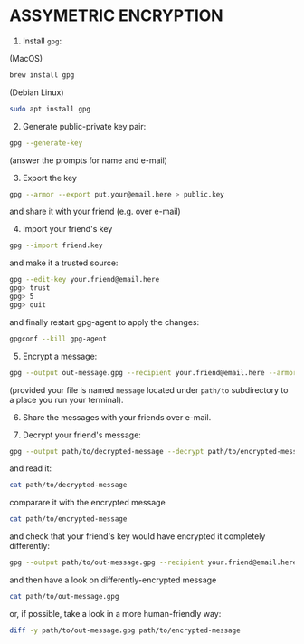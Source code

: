# ASSYMETRIC ENCRYPTION

1. Install `gpg`:

(MacOS)
```bash
brew install gpg
```

(Debian Linux)
```bash
sudo apt install gpg
```

2. Generate public-private key pair:

```bash
gpg --generate-key
```

(answer the prompts for name and e-mail)

3. Export the key

```bash
gpg --armor --export put.your@email.here > public.key
```

and share it with your friend (e.g. over e-mail)

4. Import your friend's key

```bash
gpg --import friend.key
```

and make it a trusted source:

```bash
gpg --edit-key your.friend@email.here
gpg> trust
gpg> 5
gpg> quit
```

and finally restart gpg-agent to apply the changes:

```bash
gpgconf --kill gpg-agent
```

5. Encrypt a message:

```bash
gpg --output out-message.gpg --recipient your.friend@email.here --armor --encrypt path/to/message
```

(provided your file is named `message` located under `path/to` subdirectory to a place you run your terminal).

6. Share the messages with your friends over e-mail.

7. Decrypt your friend's message:

```bash
gpg --output path/to/decrypted-message --decrypt path/to/encrypted-message
```

and read it:
```bash
cat path/to/decrypted-message
```

comparare it with the encrypted message

```bash
cat path/to/encrypted-message
```

and check that your friend's key would have encrypted it completely differently:

```bash
gpg --output path/to/out-message.gpg --recipient your.friend@email.here --armor --encrypt path/to/decrypted-message
```

and then have a look on differently-encrypted message 

```bash
cat path/to/out-message.gpg
```

or, if possible, take a look in a more human-friendly way:

```bash
diff -y path/to/out-message.gpg path/to/encrypted-message
```




